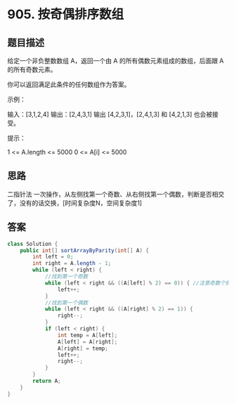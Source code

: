 # 905. 按奇偶排序数组
[](https://leetcode-cn.com/problems/sort-array-by-parity/)


## 题目描述
给定一个非负整数数组 A，返回一个由 A 的所有偶数元素组成的数组，后面跟 A 的所有奇数元素。

你可以返回满足此条件的任何数组作为答案。

 

示例：

输入：[3,1,2,4]
输出：[2,4,3,1]
输出 [4,2,3,1]，[2,4,1,3] 和 [4,2,1,3] 也会被接受。
 

提示：

1 <= A.length <= 5000
0 <= A[i] <= 5000


## 思路
二指针法
一次操作，从左侧找第一个奇数、从右侧找第一个偶数，判断是否相交了，没有的话交换，[时间复杂度N，空间复杂度1]



## 答案

```java
class Solution {
    public int[] sortArrayByParity(int[] A) {
        int left = 0;
        int right = A.length - 1;
        while (left < right) {
            //找到第一个奇数
            while (left < right && ((A[left] % 2) == 0)) { //注意奇数个偶数的判断
                left++;
            }
            //找到第一个偶数
            while (left < right && ((A[right] % 2) == 1)) {
                right--;
            }
            if (left < right) {
                int temp = A[left];
                A[left] = A[right];
                A[right] = temp;
                left++;
                right--;
            }
        }
        return A;
    }
}
```
